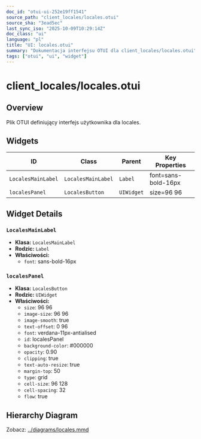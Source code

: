 ```yaml
---
doc_id: "otui-ui-252e19ff1541"
source_path: "client_locales/locales.otui"
source_sha: "3ead5ec"
last_sync_iso: "2025-10-09T10:29:14Z"
doc_class: "ui"
language: "pl"
title: "UI: locales.otui"
summary: "Dokumentacja interfejsu OTUI dla client_locales/locales.otui"
tags: ["otui", "ui", "widget"]
---
```


# client_locales/locales.otui

## Overview

Plik OTUI definiujący interfejs użytkownika dla locales.

## Widgets

| ID | Class | Parent | Key Properties |
|----|-------|--------|----------------|
| `LocalesMainLabel` | `LocalesMainLabel` | `Label` | font=sans-bold-16px |
| `localesPanel` | `LocalesButton` | `UIWidget` | size=96 96 |

## Widget Details

### `LocalesMainLabel`

- **Klasa:** `LocalesMainLabel`
- **Rodzic:** `Label`
- **Właściwości:**
  - `font`: sans-bold-16px

### `localesPanel`

- **Klasa:** `LocalesButton`
- **Rodzic:** `UIWidget`
- **Właściwości:**
  - `size`: 96 96
  - `image-size`: 96 96
  - `image-smooth`: true
  - `text-offset`: 0 96
  - `font`: verdana-11px-antialised
  - `id`: localesPanel
  - `background-color`: #000000
  - `opacity`: 0.90
  - `clipping`: true
  - `text-auto-resize`: true
  - `margin-top`: 50
  - `type`: grid
  - `cell-size`: 96 128
  - `cell-spacing`: 32
  - `flow`: true

## Hierarchy Diagram

Zobacz: [../diagrams/locales.mmd](../diagrams/locales.mmd)
